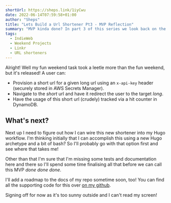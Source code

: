 ```yaml
---
shortUrl: https://sheps.link/1iyCwu
date: 2022-06-14T07:59:58+01:00
author: "Sheps"
title: "Lets Build a Url Shortener Pt3 - MVP Reflection"
summary: "MVP kinda done? In part 3 of this series we look back on the MVP and see what milestones we've hit!"
tags:
  - IndieWeb
  - Weekend Projects
  - Linkr
  - URL shorteners
---
```


Alright! Well my fun weekend task took a leetle more than the fun weekend, but it's released! A user can:

- Provision a short url for a given long url using an `x-api-key` header (securely stored in AWS Secrets Manager).
- Navigate to the _short_ url and have it redirect the user to the target _long_.
- Have the usage of this short url (crudely) tracked via a hit counter in DynamoDB.

## What's next?

Next up I need to figure out how I can wire this new shortener into my Hugo workflow. I'm thinking initially that I can accomplish this using a new Hugo archetype and a bit of bash? So I'll probably go with that option first and see where that takes me!

Other than that I'm sure that I'm missing some tests and documentation here and there so I'll spend some time finalising all that before we can call this MVP _done done done_.

I'll add a roadmap to the docs of my repo sometime soon, too! You can find all the supporting code for this over [on my github](https://github.com/thesheps/linkr).

Signing off for now as it's too sunny outside and I can't read my screen!
